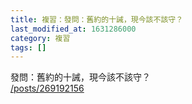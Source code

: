 ```yaml
---
title: 複習：發問：舊約的十誡，現今該不該守？
last_modified_at: 1631286000
category: 複習
tags: []
---
```


<p>發問：舊約的十誡，現今該不該守？<br>
<a href="/posts/269192156" target="_blank">/posts/269192156</a></p>

<p>&nbsp;</p>


